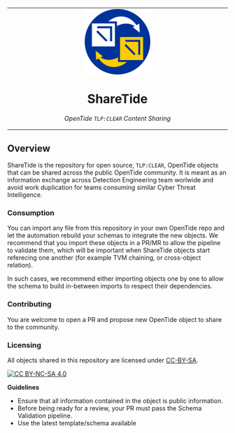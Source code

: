 <table align="center"><tr><td align="center" width="9999">
<img src="sharetide-logo.png" align="center" width="150" alt="Project icon">

# ShareTide

_OpenTide `TLP:CLEAR` Content Sharing_

</td></tr></table>

## Overview

ShareTide is the repository for open source, `TLP:CLEAR`, OpenTide objects that can be shared across the public OpenTide community. It is meant as an information exchange across Detection Engineering team worlwide and avoid work duplication for teams consuming similar Cyber Threat Intelligence.

### Consumption

You can import any file from this repository in your own OpenTide repo and let the automation rebuild your schemas to integrate the new objects. We recommend that you import these objects in a PR/MR to allow the pipeline to validate them, which will be important when ShareTide objects start referecing one another (for example TVM chaining, or cross-object relation).

In such cases, we recommend either importing objects one by one to allow the schema to build in-between imports to respect their dependencies. 
 
### Contributing

You are welcome to open a PR and propose new OpenTide object to share to the community.

### Licensing

All objects shared in this repository are licensed under [CC-BY-SA](https://creativecommons.org/licenses/by-sa/4.0/deed.en). 

[![CC BY-NC-SA 4.0][cc-by-nc-sa-image]][cc-by-nc-sa]

[cc-by-nc-sa]: http://creativecommons.org/licenses/by-nc-sa/4.0/
[cc-by-nc-sa-image]: https://licensebuttons.net/l/by-nc-sa/4.0/88x31.png
[cc-by-nc-sa-shield]: https://img.shields.io/badge/License-CC%20BY--NC--SA%204.0-lightgrey.svg


**Guidelines**
- Ensure that all information contained in the object is public information.
- Before being ready for a review, your PR must pass the Schema Validation pipeline.
- Use the latest template/schema available 
